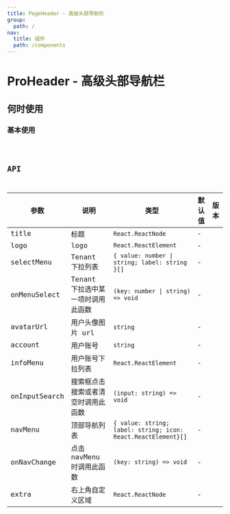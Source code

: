```yaml
---
title: PageHeader - 高级头部导航栏
group:
  path: /
nav:
  title: 组件
  path: /components
---
```


# ProHeader - 高级头部导航栏

## 何时使用

### 基本使用

<code src="./demos/basic.tsx" iframe="500px" title="基本使用" desc="基本使用" />

## API

| 参数 | 说明 | 类型 | 默认值 | 版本 |
| --- | --- | --- | --- | --- |
| title | 标题 | `React.ReactNode` | - |
| logo | logo | `React.ReactElement` | - |
| selectMenu | Tenant 下拉列表 | `{ value: number \| string; label: string }[]` | - |
| onMenuSelect | Tenant 下拉选中某一项时调用此函数 | `(key: number \| string) => void` | - |
| avatarUrl | 用户头像图片 url | `string`  | - |
| account | 用户账号 | `string` | - |
| infoMenu | 用户账号下拉列表 | `React.ReactElement` | - |
| onInputSearch | 搜索框点击搜索或者清空时调用此函数 | `(input: string) => void` | - |
| navMenu | 顶部导航列表 | `{ value: string; label: string; icon: React.ReactElement}[]` | - |
| onNavChange | 点击 navMenu 时调用此函数 | `(key: string) => void` | - |
| extra | 右上角自定义区域 | `React.ReactNode` | - |
